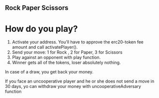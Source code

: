 ## Rock Paper Scissors

# How do you play?

1. Activate your address. You'll have to approve the erc20-token fee amount and call activatePlayer().
2. Send your move: 1 for Rock , 2 for Paper, 3 for Scissors
3. Play against an opponent with play function.
4. Winner gets all of the tokens, loser absolutely nothing.  

In case of a draw, you get back your money.

If you face an uncooperative player and he or she does not send a move in 30 days, yo can withdraw your money with uncooperativeAdversary function

